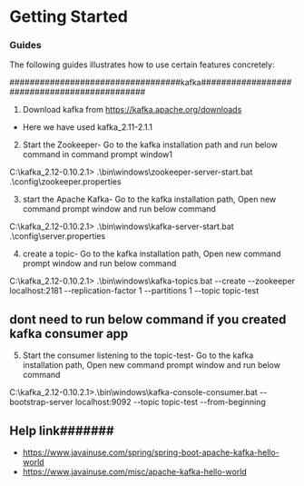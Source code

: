 # Getting Started

### Guides
The following guides illustrates how to use certain features concretely:


##################################kafka#############################################

1. Download kafka from https://kafka.apache.org/downloads
  - Here we have used kafka_2.11-2.1.1

2. Start the Zookeeper- Go to the kafka installation path and run below command in command prompt window1

C:\kafka_2.12-0.10.2.1>   .\bin\windows\zookeeper-server-start.bat .\config\zookeeper.properties

3. start the Apache Kafka- Go to the kafka installation path, Open new command prompt window 
   and run below command

C:\kafka_2.12-0.10.2.1>   .\bin\windows\kafka-server-start.bat .\config\server.properties

4. create a topic- Go to the kafka installation path, Open new command prompt window  and run below command  

C:\kafka_2.12-0.10.2.1> .\bin\windows\kafka-topics.bat --create --zookeeper localhost:2181 --replication-factor 1 --partitions 1 --topic topic-test


## dont need to run below command if you created kafka consumer app

5. Start the consumer listening to the topic-test- Go to the kafka installation path, Open new command prompt window  and run below command   

C:\kafka_2.12-0.10.2.1>.\bin\windows\kafka-console-consumer.bat --bootstrap-server localhost:9092 --topic topic-test --from-beginning


## Help link#######
  - https://www.javainuse.com/spring/spring-boot-apache-kafka-hello-world
  - https://www.javainuse.com/misc/apache-kafka-hello-world
